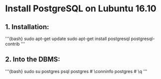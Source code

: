 # Install PostgreSQL on Lubuntu 16.10

## 1. Installation:

'''{bash}
sudo apt-get update
sudo apt-get install postgresql postgresql-contrib
'''

## 2. Into the DBMS:

'''{bash}
sudo su postgres
psql
postgres # \conninfo
postgres # \q
'''
